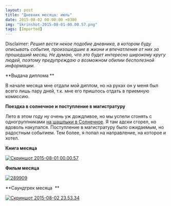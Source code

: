 ```yaml
---
layout: post
title: "Дневник месяца: июль"
date: 2015-08-02 00:00:00 +0300
img: "Skrinshot-2015-08-01-00.00.57.png"
tags: [Imported]
---
```


Disclaimer:
_Решил вести некое подобие дневника, в котором буду описывать события, произошедшие в жизни и впечатления от них за прошедший месяц. Не думаю, что это будет интересно широкому кругу людей, поэтому предупреждаю о возможном обилии бесполезной информации._

**Выдача диплома **

В начале месяца мне отдали мой диплом, но на руках он у меня был всего лишь пару дней, т.к. мне его пришлось отдать в приемную комиссию.

**Поездка в солнечное и поступление в магистратуру**

Лето в этом году ну очень уж дождливое, но мы успели сгонять с одногруппниками [на шашлыки в Солнечное](https://blog.alexeyev.me/2015/07/solnechnoe/ "Солнечное"). Я там адски сгорел, но вдоволь накупался. Поступление в магистратуру было ожидаемым, но радостным событием. Тем более, я попал на направление, на которое и хотел.

**Книга месяца**

[![Скриншот 2015-08-01 00.00.57](/blog/assets/Skrinshot-2015-08-01-00.00.57.png)](/blog/assets/Skrinshot-2015-08-01-00.00.57.png)

**Фильм месяца**

[![289909](/blog/assets/289909.jpg)](/blog/assets/289909.jpg)

**Саундтрек месяца  **

[![Скриншот 2015-08-02 23.53.34](/blog/assets/Skrinshot-2015-08-02-23.53.34.png)](/blog/assets/Skrinshot-2015-08-02-23.53.34.png)